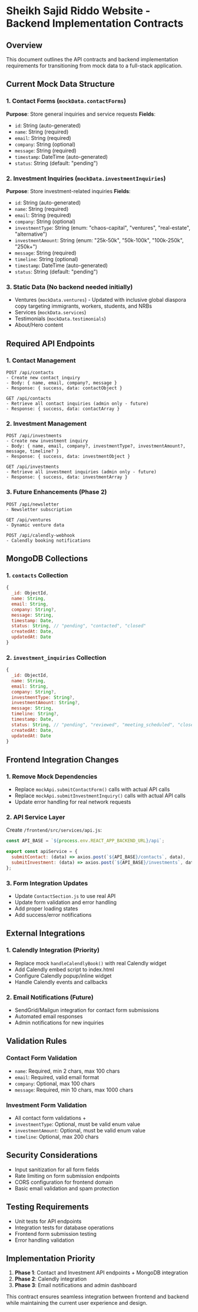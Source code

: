 # Sheikh Sajid Riddo Website - Backend Implementation Contracts

## Overview
This document outlines the API contracts and backend implementation requirements for transitioning from mock data to a full-stack application.

## Current Mock Data Structure

### 1. Contact Forms (`mockData.contactForms`)
**Purpose**: Store general inquiries and service requests
**Fields**:
- `id`: String (auto-generated)
- `name`: String (required)
- `email`: String (required)
- `company`: String (optional)
- `message`: String (required)
- `timestamp`: DateTime (auto-generated)
- `status`: String (default: "pending")

### 2. Investment Inquiries (`mockData.investmentInquiries`)
**Purpose**: Store investment-related inquiries
**Fields**:
- `id`: String (auto-generated)
- `name`: String (required)
- `email`: String (required)
- `company`: String (optional)
- `investmentType`: String (enum: "chaos-capital", "ventures", "real-estate", "alternative")
- `investmentAmount`: String (enum: "25k-50k", "50k-100k", "100k-250k", "250k+")
- `message`: String (required)
- `timeline`: String (optional)
- `timestamp`: DateTime (auto-generated)
- `status`: String (default: "pending")

### 3. Static Data (No backend needed initially)
- Ventures (`mockData.ventures`) - Updated with inclusive global diaspora copy targeting immigrants, workers, students, and NRBs
- Services (`mockData.services`) 
- Testimonials (`mockData.testimonials`)
- About/Hero content

## Required API Endpoints

### 1. Contact Management
```
POST /api/contacts
- Create new contact inquiry
- Body: { name, email, company?, message }
- Response: { success, data: contactObject }

GET /api/contacts
- Retrieve all contact inquiries (admin only - future)
- Response: { success, data: contactArray }
```

### 2. Investment Management
```
POST /api/investments
- Create new investment inquiry
- Body: { name, email, company?, investmentType?, investmentAmount?, message, timeline? }
- Response: { success, data: investmentObject }

GET /api/investments
- Retrieve all investment inquiries (admin only - future)
- Response: { success, data: investmentArray }
```

### 3. Future Enhancements (Phase 2)
```
POST /api/newsletter
- Newsletter subscription

GET /api/ventures
- Dynamic venture data

POST /api/calendly-webhook
- Calendly booking notifications
```

## MongoDB Collections

### 1. `contacts` Collection
```javascript
{
  _id: ObjectId,
  name: String,
  email: String,
  company: String?,
  message: String,
  timestamp: Date,
  status: String, // "pending", "contacted", "closed"
  createdAt: Date,
  updatedAt: Date
}
```

### 2. `investment_inquiries` Collection
```javascript
{
  _id: ObjectId,
  name: String,
  email: String,
  company: String?,
  investmentType: String?,
  investmentAmount: String?,
  message: String,
  timeline: String?,
  timestamp: Date,
  status: String, // "pending", "reviewed", "meeting_scheduled", "closed"
  createdAt: Date,
  updatedAt: Date
}
```

## Frontend Integration Changes

### 1. Remove Mock Dependencies
- Replace `mockApi.submitContactForm()` calls with actual API calls
- Replace `mockApi.submitInvestmentInquiry()` calls with actual API calls
- Update error handling for real network requests

### 2. API Service Layer
Create `/frontend/src/services/api.js`:
```javascript
const API_BASE = `${process.env.REACT_APP_BACKEND_URL}/api`;

export const apiService = {
  submitContact: (data) => axios.post(`${API_BASE}/contacts`, data),
  submitInvestment: (data) => axios.post(`${API_BASE}/investments`, data)
};
```

### 3. Form Integration Updates
- Update `ContactSection.js` to use real API
- Update form validation and error handling
- Add proper loading states
- Add success/error notifications

## External Integrations

### 1. Calendly Integration (Priority)
- Replace mock `handleCalendlyBook()` with real Calendly widget
- Add Calendly embed script to index.html
- Configure Calendly popup/inline widget
- Handle Calendly events and callbacks

### 2. Email Notifications (Future)
- SendGrid/Mailgun integration for contact form submissions
- Automated email responses
- Admin notifications for new inquiries

## Validation Rules

### Contact Form Validation
- `name`: Required, min 2 chars, max 100 chars
- `email`: Required, valid email format
- `company`: Optional, max 100 chars  
- `message`: Required, min 10 chars, max 1000 chars

### Investment Form Validation
- All contact form validations +
- `investmentType`: Optional, must be valid enum value
- `investmentAmount`: Optional, must be valid enum value
- `timeline`: Optional, max 200 chars

## Security Considerations
- Input sanitization for all form fields
- Rate limiting on form submission endpoints
- CORS configuration for frontend domain
- Basic email validation and spam protection

## Testing Requirements
- Unit tests for API endpoints
- Integration tests for database operations
- Frontend form submission testing
- Error handling validation

## Implementation Priority
1. **Phase 1**: Contact and Investment API endpoints + MongoDB integration
2. **Phase 2**: Calendly integration
3. **Phase 3**: Email notifications and admin dashboard

This contract ensures seamless integration between frontend and backend while maintaining the current user experience and design.